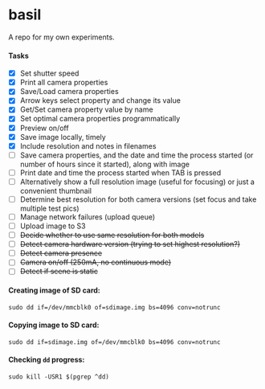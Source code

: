 # basil

A repo for my own experiments.


#### Tasks

- [x] Set shutter speed
- [x] Print all camera properties
- [x] Save/Load camera properties
- [x] Arrow keys select property and change its value
- [x] Get/Set camera property value by name
- [x] Set optimal camera properties programmatically
- [x] Preview on/off
- [x] Save image locally, timely
- [x] Include resolution and notes in filenames
- [ ] Save camera properties, and the date and time the process started (or number of hours since it started), along with image
- [ ] Print date and time the process started when TAB is pressed
- [ ] Alternatively show a full resolution image (useful for focusing) or just a convenient thumbnail
- [ ] Determine best resolution for both camera versions (set focus and take multiple test pics)
- [ ] Manage network failures (upload queue)
- [ ] Upload image to S3
- [ ] ~~Decide whether to use same resolution for both models~~
- [ ] ~~Detect camera hardware version (trying to set highest resolution?)~~
- [ ] ~~Detect camera presence~~
- [ ] ~~Camera on/off (250mA, no continuous mode)~~
- [ ] ~~Detect if scene is static~~

#### Creating image of SD card:
```
sudo dd if=/dev/mmcblk0 of=sdimage.img bs=4096 conv=notrunc
```

#### Copying image to SD card:
```
sudo dd if=sdimage.img of=/dev/mmcblk0 bs=4096 conv=notrunc
```

#### Checking `dd` progress:
```
sudo kill -USR1 $(pgrep ^dd)
```





